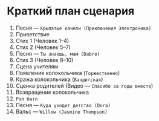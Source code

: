 # Краткий план сценария
1. Песня — `Крылатые качели (Приключения Электроника)`
2. Приветствие
3. Стих 1 (Человек 1–4)
4. Стих 2 (Человек 5–7)
5. Песня — `Ты знаешь, мам (Dabro)`
6. Стих 3 (Человек 8–10)
7. Сцена учителям
9. Появление колокольчика (`Торжественно`)
8. Кража колокольчика (`Бандитская`)
9. Сценка родителей (Видео — `Спасибо за годы вместе`)
10. Возвращение колокольчика
11. `Рэп батл`
12. Песня — `Куда уходит детство (Dora)` 
13. Вальс — `Willow (Jasmine Thompson)`